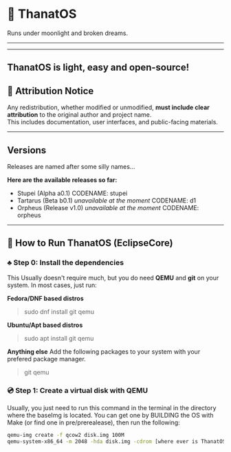 # 🧠 ThanatOS  
Runs under moonlight and broken dreams.

---

---
ThanatOS is light, easy and open-source!
---
## 📜 Attribution Notice
Any redistribution, whether modified or unmodified, **must include clear attribution** to the original author and project name.  
This includes documentation, user interfaces, and public-facing materials.

---
## Versions
Releases are named after some silly names...

**Here are the available releases so far:**
- Stupei (Alpha a0.1) CODENAME: stupei
- Tartarus (Beta b0.1) *unavailable at the moment* CODENAME: d1
- Orpheus (Release v1.0) *unavailable at the moment* CODENAME: orpheus
---

## 🚀 How to Run ThanatOS (EclipseCore)

### ♣️ Step 0: Install the dependencies
This Usually doesn't require much, but you do need **QEMU** and **git** on your system.
In most cases, just run:

**Fedora/DNF based distros**
> sudo dnf install git qemu

**Ubuntu/Apt based distros**
> sudo apt install git qemu

**Anything else**
Add the following packages to your system with your prefered package manager.
> git qemu
> 
### 💿 Step 1: Create a virtual disk with QEMU
Usually, you just need to run this command in the terminal in the directory where the baseImg is located. You can get one by BUILDING the OS with Make (or find one in pre/prerealease), then run the following:
```bash
qemu-img create -f qcow2 disk.img 100M
qemu-system-x86_64 -m 2048 -hda disk.img -cdrom [where ever is ThanatOS.iso] -boot d
